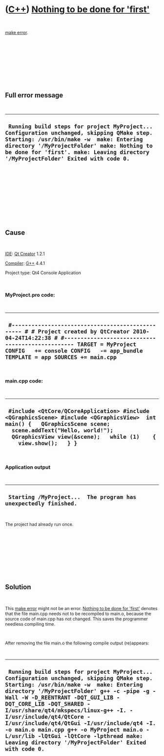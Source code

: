 



 

 

 

 

 

([C++](Cpp.md)) [Nothing to be done for 'first'](CppMakeErrorNothingToBeDoneForFirst.md)
==========================================================================================

 

[make error](CppMakeError.md).

 

 

 

 

 

Full error message
------------------

 

  ----------------------------------------------------------------------------------------------------------------------------------------------------------------------------------------------------------------------------------------------------------------------------
  ` Running build steps for project MyProject... Configuration unchanged, skipping QMake step. Starting: /usr/bin/make -w  make: Entering directory '/MyProjectFolder' make: Nothing to be done for 'first'. make: Leaving directory '/MyProjectFolder' Exited with code 0.`
  ----------------------------------------------------------------------------------------------------------------------------------------------------------------------------------------------------------------------------------------------------------------------------

 

 

 

 

 

 

Cause
-----

 

[IDE](CppIde.md): [Qt Creator](CppQt.md) 1.2.1

[Compiler](CppCompiler.md): [G++](CppGpp.md) 4.4.1

Project type: Qt4 Console Application

 

### MyProject.pro code:

 

  ------------------------------------------------------------------------------------------------------------------------------------------------------------------------------------------------------------------------------------------------------------------
  ` #------------------------------------------------- # # Project created by QtCreator 2010-04-24T14:22:38 # #------------------------------------------------- TARGET = MyProject CONFIG   += console CONFIG   -= app_bundle TEMPLATE = app SOURCES += main.cpp`
  ------------------------------------------------------------------------------------------------------------------------------------------------------------------------------------------------------------------------------------------------------------------

 

### main.cpp code:

 

  -----------------------------------------------------------------------------------------------------------------------------------------------------------------------------------------------------------------------------------------
  ` #include <QtCore/QCoreApplication> #include <QGraphicsScene> #include <QGraphicsView>  int main() {   QGraphicsScene scene;   scene.addText("Hello, world!");    QGraphicsView view(&scene);   while (1)    {     view.show();   } }`
  -----------------------------------------------------------------------------------------------------------------------------------------------------------------------------------------------------------------------------------------

 

### Application output

 

  -------------------------------------------------------------------
  ` Starting /MyProject...  The program has unexpectedly finished.`
  -------------------------------------------------------------------

 

The project had already run once.

 

 

 

 

 

Solution
--------

 

This [make error](CppMakeError.md) might not be an error. [Nothing to
be done for 'first'](CppMakeErrorNothingToBeDoneForFirst.md) denotes
that the file main.cpp needs not to be recompiled to main.o, because the
source code of main.cpp has not changed. This saves the programmer
needless compiling time.

 

After removing the file main.o the following compile output (re)appears:

 

  ---------------------------------------------------------------------------------------------------------------------------------------------------------------------------------------------------------------------------------------------------------------------------------------------------------------------------------------------------------------------------------------------------------------------------------------------------------------------------------------------------------------------
  ` Running build steps for project MyProject... Configuration unchanged, skipping QMake step. Starting: /usr/bin/make -w  make: Entering directory '/MyProjectFolder' g++ -c -pipe -g -Wall -W -D_REENTRANT -DQT_GUI_LIB -DQT_CORE_LIB -DQT_SHARED -I/usr/share/qt4/mkspecs/linux-g++ -I. -I/usr/include/qt4/QtCore -I/usr/include/qt4/QtGui -I/usr/include/qt4 -I. -o main.o main.cpp g++ -o MyProject main.o -L/usr/lib -lQtGui -lQtCore -lpthread make: Leaving directory '/MyProjectFolder' Exited with code 0.`
  ---------------------------------------------------------------------------------------------------------------------------------------------------------------------------------------------------------------------------------------------------------------------------------------------------------------------------------------------------------------------------------------------------------------------------------------------------------------------------------------------------------------------

 

 

 

 

 





 



